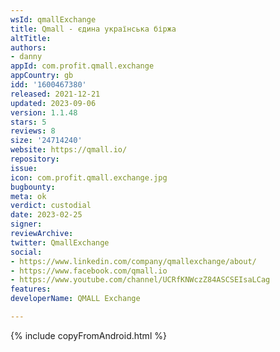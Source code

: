 ```yaml
---
wsId: qmallExchange
title: Qmall - єдина українська біржа
altTitle: 
authors:
- danny
appId: com.profit.qmall.exchange
appCountry: gb
idd: '1600467380'
released: 2021-12-21
updated: 2023-09-06
version: 1.1.48
stars: 5
reviews: 8
size: '24714240'
website: https://qmall.io/
repository: 
issue: 
icon: com.profit.qmall.exchange.jpg
bugbounty: 
meta: ok
verdict: custodial
date: 2023-02-25
signer: 
reviewArchive: 
twitter: QmallExchange
social:
- https://www.linkedin.com/company/qmallexchange/about/
- https://www.facebook.com/qmall.io
- https://www.youtube.com/channel/UCRfKNWczZ84ASCSEIsaLCag
features: 
developerName: QMALL Exchange

---
```


{% include copyFromAndroid.html %}
